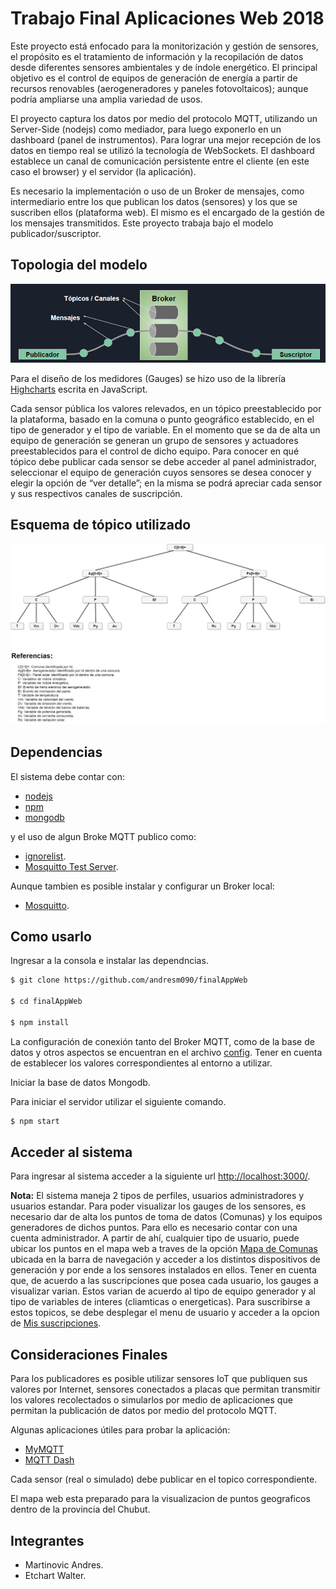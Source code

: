 # Trabajo Final Aplicaciones Web 2018
Este proyecto está enfocado para la monitorización y gestión de sensores, el propósito es el tratamiento de información y la recopilación de datos desde diferentes sensores ambientales y de índole energético. El principal objetivo es el control de equipos de generación de energía a partir de recursos renovables (aerogeneradores y paneles fotovoltaicos); aunque podría ampliarse una amplia variedad de usos.  

El proyecto captura los datos por medio del protocolo MQTT, utilizando un Server-Side (nodejs) como mediador, para luego exponerlo en un dashboard (panel de instrumentos).
Para lograr una mejor recepción de los datos en tiempo real se utilizó la tecnología de WebSockets. El dashboard establece un canal de comunicación persistente entre el cliente (en este caso el browser) y el servidor (la aplicación). 

Es necesario la implementación o uso de un Broker de mensajes, como intermediario entre los que publican los datos (sensores) y los que se suscriben ellos (plataforma web). El mismo es el encargado de la gestión de los mensajes transmitidos. Este proyecto trabaja bajo el modelo publicador/suscriptor.

## Topologia del modelo 

![Modelo](https://raw.githubusercontent.com/andresm090/finalAppWeb/master/asserts/esquema.jpg)

Para el diseño de los medidores (Gauges) se hizo uso de la librería [Highcharts](https://www.highcharts.com/) escrita en JavaScript.

Cada sensor pública los valores relevados, en un tópico preestablecido por la plataforma, basado en la comuna o punto geográfico establecido, en el tipo de generador y el tipo de variable. En el momento que se da de alta un equipo de generación se generan un grupo de sensores y actuadores preestablecidos para el control de dicho equipo. Para conocer en qué tópico debe publicar cada sensor se debe acceder al panel administrador, seleccionar el equipo de generación cuyos sensores se desea conocer y elegir la opción de “ver detalle”; en la misma se podrá apreciar cada sensor y sus respectivos canales de suscripción.

## Esquema de tópico utilizado

![Topicos](https://raw.githubusercontent.com/andresm090/finalAppWeb/master/asserts/Esquema-Topicos.jpg)

## Dependencias 

El sistema debe contar con: 
- [nodejs](https://nodejs.org/es/)
- [npm](https://www.npmjs.com/)
- [mongodb](https://www.mongodb.com/es) 

y el uso de algun Broke MQTT publico como:
 - [ignorelist](mqtt.ignorelist.com).
 - [Mosquitto Test Server](https://test.mosquitto.org/).
 
 Aunque tambien es posible instalar y configurar un Broker local:
 - [Mosquitto](https://mosquitto.org/).
 
 ## Como usarlo

Ingresar a la consola e instalar las dependncias.

```sh
$ git clone https://github.com/andresm090/finalAppWeb

$ cd finalAppWeb

$ npm install
```
La configuración de conexión tanto del Broker MQTT, como de la base de datos y otros aspectos se encuentran en el archivo [config](https://raw.githubusercontent.com/andresm090/finalAppWeb/master/config/config.js).
Tener en cuenta de establecer los valores correspondientes al entorno a utilizar.

Iniciar la base de datos Mongodb.

Para iniciar el servidor utilizar el siguiente comando.

```sh
$ npm start
```

## Acceder al sistema

Para ingresar al sistema acceder a la siguiente url [http://localhost:3000/](http://localhost:3000/).

**Nota:** El sistema maneja 2 tipos de perfiles, usuarios administradores y usuarios estandar. Para poder visualizar los gauges de los sensores, es necesario dar de alta los puntos de toma de datos (Comunas) y los equipos generadores de dichos puntos. Para ello es necesario contar con una cuenta administrador. 
A partir de ahí, cualquier tipo de usuario, puede ubicar los puntos en el mapa web a traves de la opción [Mapa de Comunas](http://localhost:3000/comunas) ubicada en la barra de navegación y acceder a los distintos dispositivos de generación y por ende a los sensores instalados en ellos. 
Tener en cuenta que, de acuerdo a las suscripciones que posea cada usuario, los gauges a visualizar varian. Estos varian de acuerdo al tipo de equipo generador y al tipo de variables de interes (cliamticas o energeticas). Para suscribirse a estos topicos, se debe desplegar el menu de usuario y acceder a la opcion de [Mis suscripciones](http://localhost:3000/topicos).

    
## Consideraciones Finales

Para los publicadores es posible utilizar sensores IoT que publiquen sus valores por Internet, sensores conectados a placas que permitan transmitir los valores recolectados o simularlos por medio de aplicaciones que permitan la publicación de datos por medio del protocolo MQTT.

Algunas aplicaciones útiles para probar la aplicación:

- [MyMQTT](https://play.google.com/store/apps/details?id=at.tripwire.mqtt.client&hl=es_AR) 
- [MQTT Dash](https://play.google.com/store/apps/details?id=net.routix.mqttdash&hl=es_AR)

Cada sensor (real o simulado) debe publicar en el topico correspondiente.

El mapa web esta preparado para la visualizacion de puntos geograficos dentro de la provincia del Chubut.

## Integrantes

- Martinovic Andres.
- Etchart Walter.
